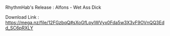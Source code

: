 RhythmHab's Release : Alfons - Wet Ass Dick

Download Link : https://mega.nz/file/12FGzbqQ#sXoGfLpylWVyx0Fda5w3X3vF9OVnQQ3Edd_SC6pRXLY 